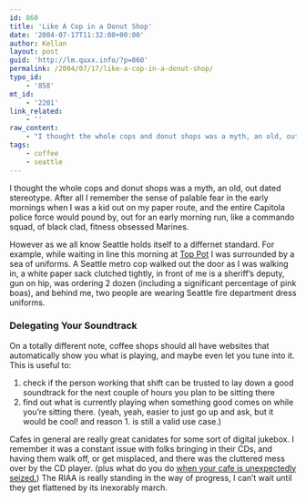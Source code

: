 ```yaml
---
id: 860
title: 'Like A Cop in a Donut Shop'
date: '2004-07-17T11:32:00+00:00'
author: Kellan
layout: post
guid: 'http://lm.quxx.info/?p=860'
permalink: /2004/07/17/like-a-cop-in-a-donut-shop/
typo_id:
    - '858'
mt_id:
    - '2201'
link_related:
    - ''
raw_content:
    - "I thought the whole cops and donut shops was a myth, an old, out dated stereotype. After all I remember the sense of palable fear in the early mornings when I was a kid out on my paper route, and the entire Capitola police force would pound by, out for an early morning run, like a commando squad, of black clad, fitness obsessed Marines. \r\n\r\nHowever as we all know Seattle holds itself to a differnet standard. For example, while waiting in line this morning at <a href=\\\"http://seattle.wifimug.org/index.cgi?TopPotBelltown\\\">Top Pot</a> I was surrounded by a sea of uniforms.  A Seattle metro cop walked out the door as I was walking in, a white paper sack clutched tightly, in front of me is a sheriff\\'s deputy, gun on hip, was ordering 2 dozen (including a significant percentage of pink boas), and behind me, two people are wearing Seattle fire department dress uniforms.\r\n\r\n<h3>Delegating Your Soundtrack</h3>\r\nOn a totally different note, coffee shops should all have websites that automatically show you what is playing, and maybe even let you tune into it.  This is useful to:\r\n<ol><li>check if the person working that shift can be trusted to lay down a good soundtrack for the next couple of hours you plan to be sitting there</li><li>find out what is currently playing when something good comes on while you\\'re sitting there. (yeah, yeah, easier to just go up and ask, but it would be cool! and reason 1. is still a valid use case.)</li></ol>\r\n\r\nCafes in general are really great canidates for some sort of digital jukebox.   I remember it was a constant issue with folks bringing in their CDs, and having them walk off, or get misplaced, and there was the cluttered mess over by the CD player. (plus what do you do <a href=\\\"http://laughingmeme.org:8081/archives/000221.html#gaia\\\">when your cafe is unexpectedly seized.</a>)  The RIAA is really standing in the way of progress, I can\\'t wait until they get flattened by its inexorably march."
tags:
    - coffee
    - seattle
---
```


I thought the whole cops and donut shops was a myth, an old, out dated stereotype. After all I remember the sense of palable fear in the early mornings when I was a kid out on my paper route, and the entire Capitola police force would pound by, out for an early morning run, like a commando squad, of black clad, fitness obsessed Marines.

However as we all know Seattle holds itself to a differnet standard. For example, while waiting in line this morning at [Top Pot](http://seattle.wifimug.org/index.cgi?TopPotBelltown) I was surrounded by a sea of uniforms. A Seattle metro cop walked out the door as I was walking in, a white paper sack clutched tightly, in front of me is a sheriff’s deputy, gun on hip, was ordering 2 dozen (including a significant percentage of pink boas), and behind me, two people are wearing Seattle fire department dress uniforms.

### Delegating Your Soundtrack

On a totally different note, coffee shops should all have websites that automatically show you what is playing, and maybe even let you tune into it. This is useful to:

1. check if the person working that shift can be trusted to lay down a good soundtrack for the next couple of hours you plan to be sitting there
2. find out what is currently playing when something good comes on while you’re sitting there. (yeah, yeah, easier to just go up and ask, but it would be cool! and reason 1. is still a valid use case.)

Cafes in general are really great canidates for some sort of digital jukebox. I remember it was a constant issue with folks bringing in their CDs, and having them walk off, or get misplaced, and there was the cluttered mess over by the CD player. (plus what do you do [when your cafe is unexpectedly seized.](http://laughingmeme.org:8081/archives/000221.html#gaia)) The RIAA is really standing in the way of progress, I can’t wait until they get flattened by its inexorably march.
